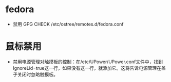 # fedora

- 禁用 GPG CHECK /etc/ostree/remotes.d/fedora.conf

# 鼠标禁用

- 禁用电源管理对触摸板的控制：在/etc/UPower/UPower.conf文件中，找到IgnoreLid=true这一行，如果没有这一行，就添加它。这将告诉电源管理在盖子关闭时忽略触摸板。
